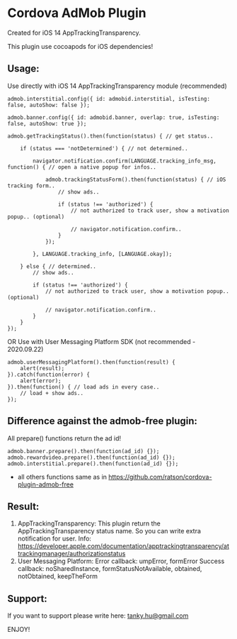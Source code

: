 # Cordova AdMob Plugin

Created for iOS 14 AppTrackingTransparency.

This plugin use cocoapods for iOS dependencies!

Usage:
-------------------------------------------------------
Use directly with iOS 14 AppTrackingTransparency module (recommended)
```
admob.interstitial.config({ id: admobid.interstitial, isTesting: false, autoShow: false });

admob.banner.config({ id: admobid.banner, overlap: true, isTesting: false, autoShow: true });

admob.getTrackingStatus().then(function(status) { // get status..

    if (status === 'notDetermined') { // not determined..

        navigator.notification.confirm(LANGUAGE.tracking_info_msg, function() { // open a native popup for infos..

            admob.trackingStatusForm().then(function(status) { // iOS tracking form..
                // show ads..

                if (status !== 'authorized') {
                    // not authorized to track user, show a motivation popup.. (optional)

                    // navigator.notification.confirm..
                }
            });

        }, LANGUAGE.tracking_info, [LANGUAGE.okay]);

    } else { // determined..
        // show ads..

        if (status !== 'authorized') {
            // not authorized to track user, show a motivation popup.. (optional)

            // navigator.notification.confirm..
        }
    }
});
```
OR Use with User Messaging Platform SDK (not recommended - 2020.09.22)
```
admob.userMessagingPlatform().then(function(result) {
    alert(result);
}).catch(function(error) {
    alert(error);
}).then(function() { // load ads in every case..
    // load + show ads..
});
```

Difference against the admob-free plugin:
-------------------------------------------------------
All prepare() functions return the ad id!
```
admob.banner.prepare().then(function(ad_id) {});
admob.rewardvideo.prepare().then(function(ad_id) {});
admob.interstitial.prepare().then(function(ad_id) {});
```

- all others functions same as in https://github.com/ratson/cordova-plugin-admob-free

Result:
-------------------------------------------------------
1. AppTrackingTransparency:
This plugin return the AppTrackingTransparency status name. So you can write extra notification for user.
Info: https://developer.apple.com/documentation/apptrackingtransparency/attrackingmanager/authorizationstatus
2. User Messaging Platform:
Error callback: umpError, formError
Success callback: noSharedInstance, formStatusNotAvailable, obtained, notObtained, keepTheForm

Support:
-------------------------------------------------------
If you want to support please write here: tanky.hu@gmail.com

ENJOY!
